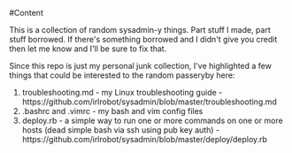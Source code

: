 #Content

This is a collection of random sysadmin-y things. Part stuff I made, part stuff borrowed.  If there's something borrowed and I didn't give you credit then let me know and I'll be sure to fix that.

Since this repo is just my personal junk collection, I've highlighted a few things that could be interested to the random passeryby here:
<ol>
<li>troubleshooting.md - my Linux troubleshooting guide - https://github.com/irlrobot/sysadmin/blob/master/troubleshooting.md</li>
<li>.bashrc and .vimrc - my bash and vim config files</li>
<li>deploy.rb - a simple way to run one or more commands on one or more hosts (dead simple bash via ssh using pub key auth) - https://github.com/irlrobot/sysadmin/blob/master/deploy/deploy.rb</li>
</ol>

